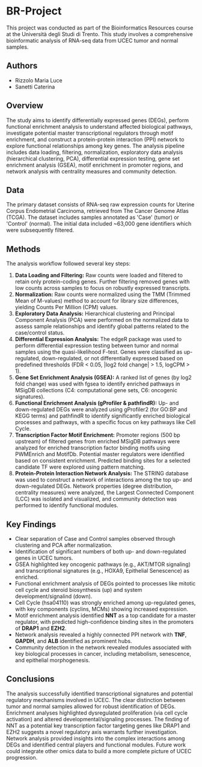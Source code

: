 # BR-Project
This project was conducted as part of the Bioinformatics Resources course at the Università degli Studi di Trento.  This study involves a comprehensive bioinformatic analysis of RNA-seq data from UCEC tumor and normal samples.

## Authors

*   Rizzolo Maria Luce
*   Sanetti Caterina

## Overview
The study aims to identify differentially expressed genes (DEGs), perform functional enrichment analysis to understand affected biological pathways, investigate potential master transcriptional regulators through motif enrichment, and construct a protein-protein interaction (PPI) network to explore functional relationships among key genes. The analysis pipeline includes data loading, filtering, normalization, exploratory data analysis (hierarchical clustering, PCA), differential expression testing, gene set enrichment analysis (GSEA), motif enrichment in promoter regions, and network analysis with centrality measures and community detection.

## Data

The primary dataset consists of RNA-seq raw expression counts for Uterine Corpus Endometrial Carcinoma, retrieved from The Cancer Genome Atlas (TCGA). The dataset includes samples annotated as 'Case' (tumor) or 'Control' (normal). The initial data included ~63,000 gene identifiers which were subsequently filtered.

## Methods

The analysis workflow followed several key steps:

1.  **Data Loading and Filtering:** Raw counts were loaded and filtered to retain only protein-coding genes. Further filtering removed genes with low counts across samples to focus on robustly expressed transcripts.
2.  **Normalization:** Raw counts were normalized using the TMM (Trimmed Mean of M-values) method to account for library size differences, yielding Counts Per Million (CPM) values.
3.  **Exploratory Data Analysis:** Hierarchical clustering and Principal Component Analysis (PCA) were performed on the normalized data to assess sample relationships and identify global patterns related to the case/control status.
4.  **Differential Expression Analysis:** The edgeR package was used to perform differential expression testing between tumor and normal samples using the quasi-likelihood F-test. Genes were classified as up-regulated, down-regulated, or not differentially expressed based on predefined thresholds (FDR < 0.05, |log2 fold change| > 1.5, logCPM > 1).
5.  **Gene Set Enrichment Analysis (GSEA):** A ranked list of genes (by log2 fold change) was used with fgsea to identify enriched pathways in MSigDB collections (C4: computational gene sets, C6: oncogenic signatures).
6.  **Functional Enrichment Analysis (gProfiler & pathfindR):** Up- and down-regulated DEGs were analyzed using gProfiler2 (for GO:BP and KEGG terms) and pathfindR to identify significantly enriched biological processes and pathways, with a specific focus on key pathways like Cell Cycle.
7.  **Transcription Factor Motif Enrichment:** Promoter regions (500 bp upstream) of filtered genes from enriched MSigDB pathways were analyzed for enriched transcription factor binding motifs using PWMEnrich and MotifDb. Potential master regulators were identified based on consistent enrichment. Predicted binding sites for a selected candidate TF were explored using pattern matching.
8.  **Protein-Protein Interaction Network Analysis:** The STRING database was used to construct a network of interactions among the top up- and down-regulated DEGs. Network properties (degree distribution, centrality measures) were analyzed, the Largest Connected Component (LCC) was isolated and visualized, and community detection was performed to identify functional modules.

## Key Findings

*   Clear separation of Case and Control samples observed through clustering and PCA after normalization.
*   Identification of significant numbers of both up- and down-regulated genes in UCEC tumors.
*   GSEA highlighted key oncogenic pathways (e.g., AKT/MTOR signaling) and transcriptional signatures (e.g., HOXA9, Epithelial Senescence) as enriched.
*   Functional enrichment analysis of DEGs pointed to processes like mitotic cell cycle and steroid biosynthesis (up) and system development/signalind (down).
*   Cell Cycle (hsa04110) was strongly enriched among up-regulated genes, with key components (cyclins, MCMs) showing increased expression.
*   Motif enrichment analysis identified **NNT** as a top candidate for a master regulator, with predicted high-confidence binding sites in the promoters of **DRAP1** and **EZH2**.
*   Network analysis revealed a highly connected PPI network with **TNF**, **GAPDH**, and **ALB** identified as prominent hubs.
*   Community detection in the network revealed modules associated with key biological processes in cancer, including metabolism, senescence, and epithelial morphogenesis.

## Conclusions

The analysis successfully identified transcriptional signatures and potential regulatory mechanisms involved in UCEC. The clear distinction between tumor and normal samples allowed for robust identification of DEGs. Enrichment analyses highlighted dysregulated proliferation (via cell cycle activation) and altered developmental/signaling processes. The finding of NNT as a potential key transcription factor targeting genes like DRAP1 and EZH2 suggests a novel regulatory axis warrants further investigation. Network analysis provided insights into the complex interactions among DEGs and identified central players and functional modules. Future work could integrate other omics data to build a more complete picture of UCEC progression.

